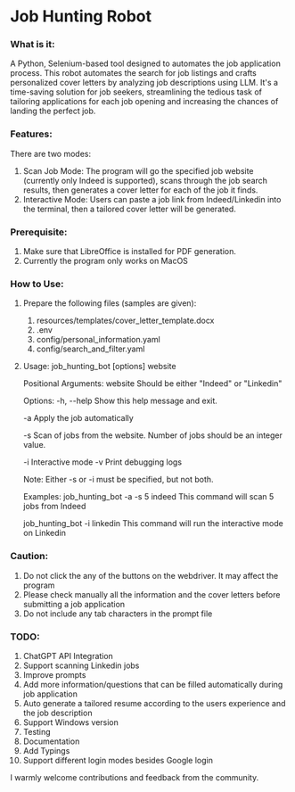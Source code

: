 # **Job Hunting Robot**

### What is it:

A Python, Selenium-based tool designed to automates the job application process. This robot automates the search for job listings and crafts personalized cover letters by analyzing job descriptions using LLM. It's a time-saving solution for job seekers, streamlining the tedious task of tailoring applications for each job opening and increasing the chances of landing the perfect job.

### Features:

There are two modes:

1. Scan Job Mode:
   The program will go the specified job website (currently only Indeed is supported), scans through the job search results, then generates a cover letter for each of the job it finds.
2. Interactive Mode:
   Users can paste a job link from Indeed/Linkedin into the terminal, then a tailored cover letter will be generated.

### Prerequisite:

1. Make sure that LibreOffice is installed for PDF generation.
2. Currently the program only works on MacOS

### How to Use:

1. Prepare the following files (samples are given):

   1. resources/templates/cover_letter_template.docx
   2. .env
   3. config/personal_information.yaml
   4. config/search_and_filter.yaml
2. Usage:
   job_hunting_bot [options] website

   Positional Arguments:
   website             Should be either "Indeed" or "Linkedin"

   Options:
   -h, --help          Show this help message and exit.

   -a                  Apply the job automatically

   -s <number>         Scan <number> of jobs from the website. Number of jobs should be an integer value.

   -i                  Interactive mode
   -v                  Print debugging logs

   Note:
   Either -s or -i must be specified, but not both.

   Examples:
   job_hunting_bot -a -s 5 indeed
   This command will scan 5 jobs from Indeed

   job_hunting_bot -i linkedin
   This command will run the interactive mode on Linkedin

### Caution:

1. Do not click the any of the buttons on the webdriver. It may affect the program
2. Please check manually all the information and the cover letters before submitting a job application
3. Do not include any tab characters in the prompt file

### TODO:

1. ChatGPT API Integration
2. Support scanning Linkedin jobs
3. Improve prompts
4. Add more information/questions that can be filled automatically during job application
5. Auto generate a tailored resume according to the users experience and the job description
6. Support Windows version
7. Testing
8. Documentation
9. Add Typings
10. Support different login modes besides Google login

I warmly welcome contributions and feedback from the community.
